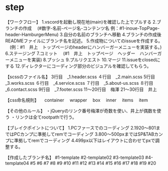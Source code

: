 # step

【ワークフロー】
1.vscordを起動し現在地(main)を確認した上でプルする
2.ブランチの作成
　(#数字-名前-ページ名-コンテンツ名 例：#1-inoue-TopPage-header-HamburgerMenu)
3.自分の名前のブランチへ移動
4.ブランチの作成後READMEファイルにブランチ名を記述。
5.作成物についてのissueを作成する。
　(例：#1　井上　トップページのheaderにハンバーガーメニューを実装する。)
6.ステージング
7.コミット
　(#1　井上　トップページ　ヘッダー　ハンバーガーメニューを実装)
8.プッシュ
9.プルリクエスト
10.マージ
11.issueをclosedにする
12.ディレクターにコーディング部分のビジュアルを確認してもらう。

【scssのファイル名】
3行目　_1.header.scss
４行目　_2.main.scss
5行目　_3.works.scss
６行目　_4.service.scss
７行目　_5.about-us.scss
８行目　_6.contact.scss
9行目　_7.footer.scss
11〜20行目　梅澤
21〜30行目　井上

【css命名規則】
　container
　wrapper
　box
　inner
　items
　item

【その他のルール】
・jQueryのリンク番号梅澤が奇数を使い、井上が偶数を使う
・リンクは全てrootpathで行う。

【ブレイクポイントについて】
1.PCファースでのコーディング
2.1920〜801まではPCカンプに準拠してremでコーディング
3.800〜500pxまではSP&TABカンプに準拠してremでコーディング
4.499px以下はレイアウトに合わせてpxで調整する。

【作成したブランチ名】
#1-template
#2-template02
#3-template03
#4-template04
#5
#6
#7
#8
#9
#10
#11
#12
#13
#14
#15
#16
#17
#18
#19
#20
